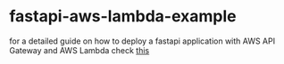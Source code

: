 # fastapi-aws-lambda-example

for a detailed guide on how to deploy a fastapi application with AWS API Gateway and AWS Lambda check [this](https://iwpnd.pw/articles/2020-01/deploy-fastapi-to-aws-lambda)
